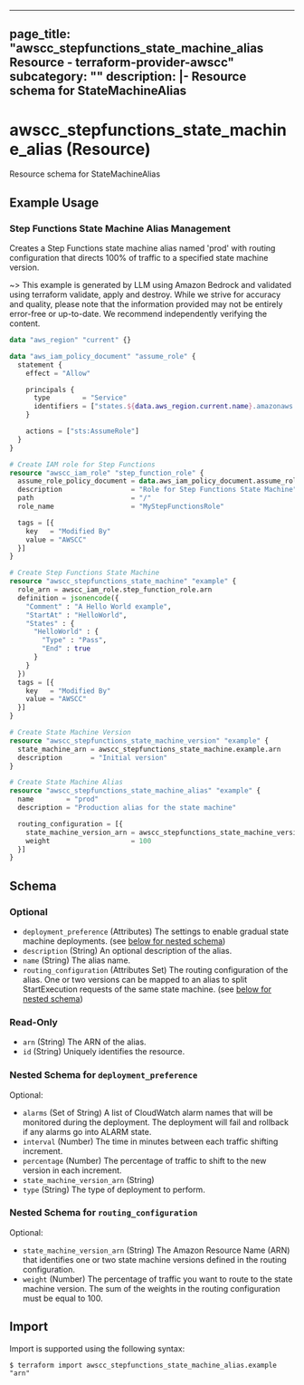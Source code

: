 
---
page_title: "awscc_stepfunctions_state_machine_alias Resource - terraform-provider-awscc"
subcategory: ""
description: |-
  Resource schema for StateMachineAlias
---

# awscc_stepfunctions_state_machine_alias (Resource)

Resource schema for StateMachineAlias

## Example Usage

### Step Functions State Machine Alias Management

Creates a Step Functions state machine alias named 'prod' with routing configuration that directs 100% of traffic to a specified state machine version.

~> This example is generated by LLM using Amazon Bedrock and validated using terraform validate, apply and destroy. While we strive for accuracy and quality, please note that the information provided may not be entirely error-free or up-to-date. We recommend independently verifying the content.

```terraform
data "aws_region" "current" {}

data "aws_iam_policy_document" "assume_role" {
  statement {
    effect = "Allow"

    principals {
      type        = "Service"
      identifiers = ["states.${data.aws_region.current.name}.amazonaws.com"]
    }

    actions = ["sts:AssumeRole"]
  }
}

# Create IAM role for Step Functions
resource "awscc_iam_role" "step_function_role" {
  assume_role_policy_document = data.aws_iam_policy_document.assume_role.json
  description                 = "Role for Step Functions State Machine"
  path                        = "/"
  role_name                   = "MyStepFunctionsRole"

  tags = [{
    key   = "Modified By"
    value = "AWSCC"
  }]
}

# Create Step Functions State Machine
resource "awscc_stepfunctions_state_machine" "example" {
  role_arn = awscc_iam_role.step_function_role.arn
  definition = jsonencode({
    "Comment" : "A Hello World example",
    "StartAt" : "HelloWorld",
    "States" : {
      "HelloWorld" : {
        "Type" : "Pass",
        "End" : true
      }
    }
  })
  tags = [{
    key   = "Modified By"
    value = "AWSCC"
  }]
}

# Create State Machine Version
resource "awscc_stepfunctions_state_machine_version" "example" {
  state_machine_arn = awscc_stepfunctions_state_machine.example.arn
  description       = "Initial version"
}

# Create State Machine Alias
resource "awscc_stepfunctions_state_machine_alias" "example" {
  name        = "prod"
  description = "Production alias for the state machine"

  routing_configuration = [{
    state_machine_version_arn = awscc_stepfunctions_state_machine_version.example.arn
    weight                    = 100
  }]
}
```

<!-- schema generated by tfplugindocs -->
## Schema

### Optional

- `deployment_preference` (Attributes) The settings to enable gradual state machine deployments. (see [below for nested schema](#nestedatt--deployment_preference))
- `description` (String) An optional description of the alias.
- `name` (String) The alias name.
- `routing_configuration` (Attributes Set) The routing configuration of the alias. One or two versions can be mapped to an alias to split StartExecution requests of the same state machine. (see [below for nested schema](#nestedatt--routing_configuration))

### Read-Only

- `arn` (String) The ARN of the alias.
- `id` (String) Uniquely identifies the resource.

<a id="nestedatt--deployment_preference"></a>
### Nested Schema for `deployment_preference`

Optional:

- `alarms` (Set of String) A list of CloudWatch alarm names that will be monitored during the deployment. The deployment will fail and rollback if any alarms go into ALARM state.
- `interval` (Number) The time in minutes between each traffic shifting increment.
- `percentage` (Number) The percentage of traffic to shift to the new version in each increment.
- `state_machine_version_arn` (String)
- `type` (String) The type of deployment to perform.


<a id="nestedatt--routing_configuration"></a>
### Nested Schema for `routing_configuration`

Optional:

- `state_machine_version_arn` (String) The Amazon Resource Name (ARN) that identifies one or two state machine versions defined in the routing configuration.
- `weight` (Number) The percentage of traffic you want to route to the state machine version. The sum of the weights in the routing configuration must be equal to 100.

## Import

Import is supported using the following syntax:

```shell
$ terraform import awscc_stepfunctions_state_machine_alias.example "arn"
```
